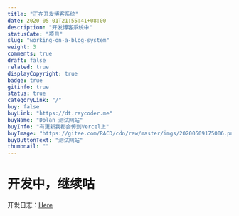 ```yaml
---
title: "正在开发博客系统"
date: 2020-05-01T21:55:41+08:00
description: "开发博客系统中"
statusCate: "项目"
slug: "working-on-a-blog-system"
weight: 3
comments: true
draft: false
related: true
displayCopyright: true
badge: true
gitinfo: true
status: true
categoryLink: "/"
buy: false
buyLink: "https://dt.raycoder.me"
buyName: "Dolan 测试网站"
buyInfo: "有更新我都会传到Vercel上"
buyImage: "https://gitee.com/RACD/cdn/raw/master/imgs/20200509175006.png"
buyButtonText: "测试网站"
thumbnail: ""
---
```


# 开发中，继续咕

开发日志：[Here](https://mirror.raycoder.me/#/posts/9)

